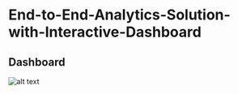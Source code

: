 # End-to-End-Analytics-Solution-with-Interactive-Dashboard

## Dashboard
![alt text]([http://url/to/img.png](https://github.com/cybersyphon/End-to-End-Analytics-Solution-with-Interactive-Dashboard/blob/main/Dashboard.png)https://github.com/cybersyphon/End-to-End-Analytics-Solution-with-Interactive-Dashboard/blob/main/Dashboard.png)


